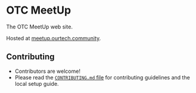 # OTC MeetUp

The OTC MeetUp web site.

Hosted at [meetup.ourtech.community](https://meetup.ourtech.community).

## Contributing

-   Contributors are welcome!
-   Please read the [`CONTRIBUTING.md` file](CONTRIBUTING.md) for contributing guidelines and the local setup guide.
